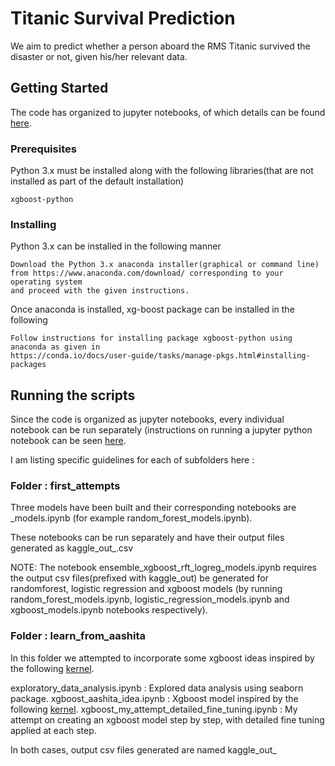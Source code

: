 # Titanic Survival Prediction

We aim to predict whether a person aboard the RMS Titanic survived the disaster or not, given his/her relevant data.

## Getting Started

The code has organized to jupyter notebooks, of which details can be found [here](http://jupyter-notebook-beginner-guide.readthedocs.io/en/latest/).

### Prerequisites

Python 3.x must be installed along with the following libraries(that are not installed as part of the default installation)

```
xgboost-python
```

### Installing

Python 3.x can be installed in the following manner


```
Download the Python 3.x anaconda installer(graphical or command line) 
from https://www.anaconda.com/download/ corresponding to your operating system 
and proceed with the given instructions.
```

Once anaconda is installed, xg-boost package can be installed in the following 

```
Follow instructions for installing package xgboost-python using anaconda as given in
https://conda.io/docs/user-guide/tasks/manage-pkgs.html#installing-packages
```

## Running the scripts
  
Since the code is organized as jupyter notebooks, every individual notebook can be run separately (instructions on running a jupyter python notebook can be seen [here](http://jupyter-notebook-beginner-guide.readthedocs.io/en/latest/execute.html).

I am listing specific guidelines for each of subfolders here :

### Folder : first_attempts

Three models have been built and their corresponding notebooks are <MODEL METHOD>_models.ipynb (for example random_forest_models.ipynb).
 
These notebooks can be run separately and have their output files generated as kaggle_out_<MODEL METHOD>.csv

NOTE: The notebook ensemble_xgboost_rft_logreg_models.ipynb requires the output csv files(prefixed with kaggle_out) be generated for randomforest, logistic regression and xgboost models (by running random_forest_models.ipynb, logistic_regression_models.ipynb and xgboost_models.ipynb notebooks respectively).

### Folder : learn_from_aashita

In this folder we attempted to incorporate some xgboost ideas inspired by the following [kernel](https://www.kaggle.com/aashita/xgboost-model-with-minimalistic-features). 

exploratory_data_analysis.ipynb : Explored data analysis using seaborn package.
xgboost_aashita_idea.ipynb : Xgboost model inspired by the following [kernel](https://www.kaggle.com/aashita/xgboost-model-with-minimalistic-features). 
xgboost_my_attempt_detailed_fine_tuning.ipynb : My attempt on creating an xgboost model step by step, with detailed fine tuning applied at each step.

In both cases, output csv files generated are named kaggle_out_<SCRIPT NAME>.csv (NOTE : The script generates some other csv files as well).
  
aashita_base_kernel.ipynb : The code from this [kernel](https://www.kaggle.com/aashita/xgboost-model-with-minimalistic-features).


## Acknowledgments

* Thanks for everyone who helped out at the [discussion forum](https://www.kaggle.com/c/titanic/discussion).
 

